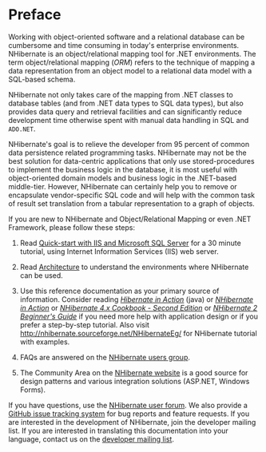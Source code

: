# Preface

Working with object-oriented software and a relational database can be
cumbersome and time consuming in today's enterprise environments.
NHibernate is an object/relational mapping tool for .NET environments.
The term object/relational mapping (*ORM*) refers to the technique of
mapping a data representation from an object model to a relational data
model with a SQL-based schema.

NHibernate not only takes care of the mapping from .NET classes to
database tables (and from .NET data types to SQL data types), but also
provides data query and retrieval facilities and can significantly
reduce development time otherwise spent with manual data handling in SQL
and `ADO.NET`.

NHibernate's goal is to relieve the developer from 95 percent of common
data persistence related programming tasks. NHibernate may not be the
best solution for data-centric applications that only use
stored-procedures to implement the business logic in the database, it is
most useful with object-oriented domain models and business logic in the
.NET-based middle-tier. However, NHibernate can certainly help you to
remove or encapsulate vendor-specific SQL code and will help with the
common task of result set translation from a tabular representation to a
graph of objects.

If you are new to NHibernate and Object/Relational Mapping or even .NET
Framework, please follow these steps:

1.  Read [Quick-start with IIS and Microsoft SQL Server](quickstart.md) for a 30 minute tutorial, using Internet
    Information Services (IIS) web server.

2.  Read [Architecture](architecture.md) to understand the environments where
    NHibernate can be used.

3.  Use this reference documentation as your primary source of
    information. Consider reading *[Hibernate in Action](https://www.manning.com/books/hibernate-in-action)* (java)
    or *[NHibernate in Action](https://www.manning.com/books/nhibernate-in-action)* or
    *[NHibernate 4.x Cookbook - Second Edition](https://www.packtpub.com/application-development/nhibernate-40-cookbook)*
    or *[NHibernate 2 Beginner's Guide](https://www.packtpub.com/application-development/nhibernate-2-beginners-guide)*
    if you need more help with application design or if you prefer a
    step-by-step tutorial. Also visit http://nhibernate.sourceforge.net/NHibernateEg/ for NHibernate
    tutorial with examples.

4.  FAQs are answered on the [NHibernate users group](https://groups.google.com/forum/#!forum/nhusers).

5.  The Community Area on the [NHibernate website](http://nhibernate.info/) is a good source for design
    patterns and various integration solutions (ASP.NET, Windows Forms).

If you have questions, use the [NHibernate user forum](https://groups.google.com/forum/#!forum/nhusers). We also provide
a [GitHub issue tracking system](https://github.com/nhibernate/nhibernate-core/issues) for bug
reports and feature requests. If you are interested in the development
of NHibernate, join the developer mailing list. If you are interested in
translating this documentation into your language, contact us on the
[developer mailing list](https://groups.google.com/forum/#!forum/nhibernate-development).
